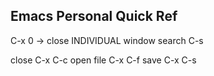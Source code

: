 Emacs Personal Quick Ref
---
C-x 0 -> close INDIVIDUAL window
search C-s

close C-x C-c
open file C-x C-f
save C-x C-s
